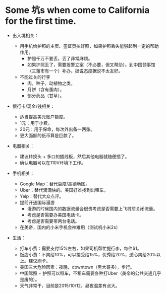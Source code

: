 # Some 坑s when come to California for the first time.

- 出入境相关：
  - 用手机给护照的主页、签证页拍好照，如果护照丢失能够起到一定的帮助作用。
    - 护照千万不要丢，丢了非常麻烦。
    - 如果护照丢了，需要报警立案（不必要，但又帮助）。到中国领事馆（三藩市有一个）补办，据说态度据说不太友好。
  - 不能过关的行李
    - 肉，种子，动植物之类。
    - 月饼（含有蛋肉）。
    - 部分药品（甘草）。

- 银行卡/现金/钱相关：
  - 适当提高美元账户额度。
  - 1元：用于小费。
  - 20元：用于保命，每次外出备一两张。
  - 更大面额的纸币算是巨款了。

- 电器相关：
  - 建议转换头 + 多口的插线板，然后其他电器就随便插了。
  - 确认电器可以在110V环境下工作。

- 手机相关：
  - Google Map：替代百度/高德地图。
  - Uber：替代滴滴快的。美国好难找到出租车。
  - Yelp：替代大众点评。
  - 提前开通国际漫游
    - 漫游的时候国内的数据流量会很贵考虑是否需要上飞机前关闭流量。
    - 考虑是否需要办美国电话卡。
    - 考虑是否需要带两台电话。
  - 在美帝，国内的小米手机会神难用（测试机小米2s）


- 生活：
  - 打车小费：需要支付15%左右，如果司机帮忙提行李，每件$1。
  - 饭店小费：不爽给10%，可以接受给15%，优秀给20%，透心爽给20%以上。建议刷卡。
  - 美国三大危险因素：夜晚，downtown（黑大哥多），步行。
  - 中国驾照 + 护照可以租车，不租车需要各种打Uber（美帝的公共交通几乎是废的）。
  - 天气非常干，目前是2015/10/12，昼夜温差有点大。
